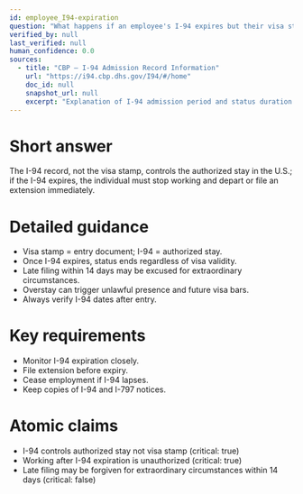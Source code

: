 ```yaml
---
id: employee_I94-expiration
question: "What happens if an employee's I-94 expires but their visa stamp is still valid?"
verified_by: null
last_verified: null
human_confidence: 0.0
sources:
  - title: "CBP – I-94 Admission Record Information"
    url: "https://i94.cbp.dhs.gov/I94/#/home"
    doc_id: null
    snapshot_url: null
    excerpt: "Explanation of I-94 admission period and status duration."
---
```


# Short answer
The I-94 record, not the visa stamp, controls the authorized stay in the U.S.; if the I-94 expires, the individual must stop working and depart or file an extension immediately.

# Detailed guidance
- Visa stamp = entry document; I-94 = authorized stay.  
- Once I-94 expires, status ends regardless of visa validity.  
- Late filing within 14 days may be excused for extraordinary circumstances.  
- Overstay can trigger unlawful presence and future visa bars.  
- Always verify I-94 dates after entry.  

# Key requirements
- Monitor I-94 expiration closely.  
- File extension before expiry.  
- Cease employment if I-94 lapses.  
- Keep copies of I-94 and I-797 notices.  

# Atomic claims
- I-94 controls authorized stay not visa stamp (critical: true)
- Working after I-94 expiration is unauthorized (critical: true)
- Late filing may be forgiven for extraordinary circumstances within 14 days (critical: false)

